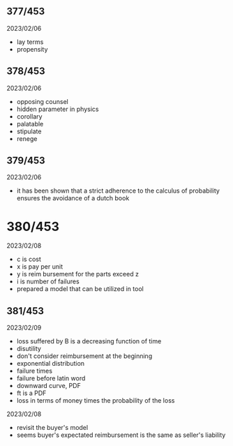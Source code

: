 ## 377/453

2023/02/06

- lay terms
- propensity

## 378/453

2023/02/06

- opposing counsel
- hidden parameter in physics
- corollary
- palatable
- stipulate
- renege

## 379/453

2023/02/06

- it has been shown that a strict adherence to the calculus of probability ensures the avoidance of a dutch book

# 380/453

2023/02/08

- c is cost
- x is pay per unit
- y is reim bursement for the parts exceed z
- i is number of failures
- prepared a model that can be utilized in tool

## 381/453

2023/02/09

- loss suffered by B is a decreasing function of time
- disutility
- don't consider reimbursement at the beginning
- exponential distribution
- failure times
- failure before latin word
- downward curve, PDF
- ft is a PDF
- loss in terms of money times the probability of the loss

2023/02/08

- revisit the buyer's model
- seems buyer's expectated reimbursement is the same as seller's liability
